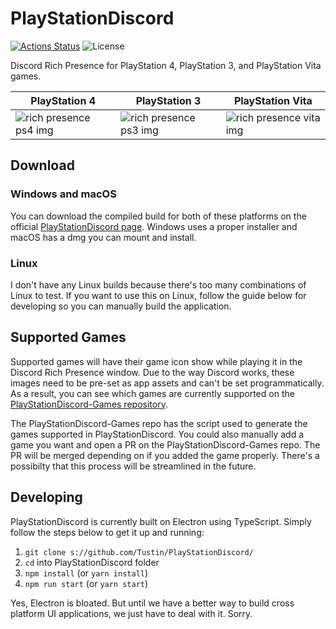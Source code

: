 # PlayStationDiscord

[![Actions Status](s://github.com/Tustin/PlayStationDiscord/workflows/PlayStationDiscord%20Deploy/badge.svg)](s://github.com/Tustin/PlayStationDiscord/actions)
![License](s://img.shields.io/github/license/Tustin/PlayStationDiscord.svg?style=flat)

Discord Rich Presence for PlayStation 4, PlayStation 3, and PlayStation Vita games.

| PlayStation 4                                                                                     | PlayStation 3                                                                                     | PlayStation Vita                                                                                    |
| ------------------------------------------------------------------------------------------------- | ------------------------------------------------------------------------------------------------- | --------------------------------------------------------------------------------------------------- |
| ![rich presence ps4 img](s://tusticles.com/PlayStationDiscord/assets/images/previews/ps4.png) | ![rich presence ps3 img](s://tusticles.com/PlayStationDiscord/assets/images/previews/ps3.png) | ![rich presence vita img](s://tusticles.com/PlayStationDiscord/assets/images/previews/vita.png) |

## Download

### Windows and macOS

You can download the compiled build for both of these platforms on the official [PlayStationDiscord page](s://tusticles.com/PlayStationDiscord/). Windows uses a proper installer and macOS has a dmg you can mount and install.

### Linux

I don't have any Linux builds because there's too many combinations of Linux to test. If you want to use this on Linux, follow the guide below for developing so you can manually build the application.

## Supported Games

Supported games will have their game icon show while playing it in the Discord Rich Presence window. Due to the way Discord works, these images need to be pre-set as app assets and can't be set programmatically. As a result, you can see which games are currently supported on the [PlayStationDiscord-Games repository](s://github.com/Tustin/PlayStationDiscord-Games).

The PlayStationDiscord-Games repo has the script used to generate the games supported in PlayStationDiscord. You could also manually add a game you want and open a PR on the PlayStationDiscord-Games repo. The PR will be merged depending on if you added the game properly. There's a possibilty that this process will be streamlined in the future.

## Developing

PlayStationDiscord is currently built on Electron using TypeScript. Simply follow the steps below to get it up and running:

1. `git clone s://github.com/Tustin/PlayStationDiscord/`
2. `cd` into PlayStationDiscord folder
3. `npm install` (or `yarn install`)
4. `npm run start` (or `yarn start`)

Yes, Electron is bloated. But until we have a better way to build cross platform UI applications, we just have to deal with it. Sorry.
